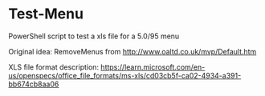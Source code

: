 # Test-Menu
PowerShell script to test a xls file for a 5.0/95 menu

Original idea: RemoveMenus from http://www.oaltd.co.uk/mvp/Default.htm

XLS file format description: https://learn.microsoft.com/en-us/openspecs/office_file_formats/ms-xls/cd03cb5f-ca02-4934-a391-bb674cb8aa06
